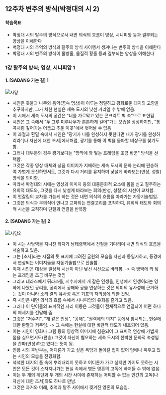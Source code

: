 ## 12주차 변주의 방식(박정대의 시 2)

#### 학습목표
* 박정대 시의 탈주의 방식으로서 내변 의식의 흐름이 영상, 시니피앙 등과 결부되는 양상을 이해한다
* 벅정대 시의 추억의 방식과 탈주의 방식 사이엥서 생겨나는 변주의 방식을 이해한다
* 박정대 시의 변주의 방식이 물방울, 물질적 황홀 등과 결부되는 양상을 이해한다

### 1강 탈주의 방식; 영상, 시니피앙 1

#### 1. [SADANG 가는 길] 1
![사당](https://blogfiles.pstatic.net/MjAyMDExMThfMjYz/MDAxNjA1NjgzMTIwMTAw.PcR4u_PfbnDRABZ51ex8jY7gPKTaJHj5H3Z3eg7BCj4g.oO5HCtTlS3_SE2NkDWZ1vrzjc8RKb-eI9u0J84RQPnMg.PNG.sonbill/image.png)
* 시인은 촛불과 나무와 음악(꿈속 명상)이 이루는 정밀하고 평화로운 대지의 고향을 추구하지만, 그가 처한 현실은 세속 도시의 낯선 거리일 수 밖에 없음.
* 이 시에서 세속 도시의 공간은 "너를 가로막고 있는 콘크리트 벽 속"으로 표현됨
* 시인은 그 속에서 "두 그루 미루나무가 튼튼하게 걸어"가는 모습을 상상하지만, "통곡처럼 깊어가는 어둡고 추운 이곳"에서 벗어날 수 없음
* 이 좌절과 환멸 속에서 시인은 "광기가 나를 완성하지 못한다면 내가 광기를 완성하리라"[나 자신에 대한 조서]에서처럼, 광기를 통해 이 벽을 돌파할 비상구를 찾기도 함.
* 그러나 대부분의 경우 광기보다는 "망막에 와 닿는 프레임을 조금 바꾼" 방식을 선택함.
* 그것은 각종 영상 매체와 상품 이미지가 지배하는 세속 도시의 문화 논리에 편승하여 가볍게 운신하면서도, 그것과 다시 거리를 유지하며 낯설게 바라보는(반성, 성찰) 방식을 의미함.
* 따라서 박정대의 시에는 영상과 이미지 등의 대중문화적 요소에 몸을 싣고 질주하는 유희적 태도와, 그것을 다시 낯설게 바라보는 회의(반성, 성찰)의 시선이 교차함.
* 이 엇갈림의 교차를 가능케 하는 것은 내면 의식의 흐름을 따라가는 자동기술법임.
* 그것은 의식과 무의식이 만나고 교파되는 연결고리를 포착하여, 유희적 태도와 회의적 시선을 교직하며 단절과 연결을 반복함


#### 2. [SADANG 가는 길] 2
![사당2](https://blogfiles.pstatic.net/MjAyMDExMThfMTM1/MDAxNjA1NjgzNzE3ODM2.jbtxxfUkV_u5VGLVbLspgbnnepqdFDRBfvLJI0H3kjUg.-RRpvMLean7Z-Cr_sibuPYrHAcWRXsDhUmB4h4S77Rgg.PNG.sonbill/image.png)
* 이 시는 사당역을 지나친 화자가 남태령역에서 전철을 기다리며 내면 의식의 흐름을 서술하고 있음.
* 그는 [초사]라는 시집의 뒷 표지에 그려진 굴원의 모습을 자신과 동일시하고, 풍경에서 연상되는 이미지들을 자동기술법으로 진술함.
* 이때 시인은 대상을 일상적 시선이 아닌 낯선 시선으로 바라봄. -> 즉 망막에 와 닿는 프레임을 조금 바꾸는 것임
* 그리고 테라스에서 뒤라스를, 저수지에서 개 같은 인생을, 인생에서 인생이라는 영화에 나왔던 공리를, 공리에서 공해와 공을 연상하는 것은 의미의 유사성에 근거하는 것이 아니라 소리 결의 유사성 혹은 기표의 자의성에 의한 것임.
* 즉 시인은 내면 의식의 흐름 속에서 시니피앙의 유희를 즐기고 있음.
* 그러나 이 단어들의 표피적인 자리 이동은 그것들이 전체적으로 연결되어 어떤 하나의 메세지를 전달해 줌.
* 그것은 "저수지", "개 같은 인생", "공해", "권력에의 의지" 등에서 암시되는, 현실에 대한 환멸과 저주임. -> 그 속에는 현실에 대한 비판적 태도가 내포되어 있음.
* 이는 시인이 영화나 그림 등의 영상적 이미지에 침윤되어 그 표피적 연상에 가볍게 몸을 실으면서도(편승) 그것이 자신이 혐오하는 세속 도시의 천박한 문화적 속성임을 간파(반성)하고 있다는 뜻이 됨.
* 인용 시의 후반부는, 어디론가 가고 싶은 욕망과 돌아갈 집이 없어 담배나 피우고 있는 시인의 모습을 전경화함.
* 넉넉한 대지의 품 속에 뿌리내리지 못하고 어디론가 가고 싶지만 가지도 못하는 시인은 모든 것이 스쳐지나가는 현실 속에서 병든 영혼의 고독에 빠져들 수 밖에 없음.
* 이는 두 개의 계단과 두 개의 시간 사이에 존재하는 어찌할 수 없는 인간의 고독[나 자신에 대한 조서]와도 하나로 만남.
* 그것은 과거와 미래, 추억과 탈주 사이에서 찢겨진 영혼의 모습임.

